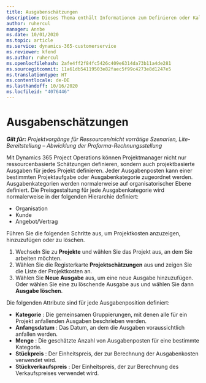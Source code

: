 ```yaml
---
title: Ausgabenschätzungen
description: Dieses Thema enthält Informationen zum Definieren oder Kalkulieren projektbasierter Ausgaben.
author: ruhercul
manager: Annbe
ms.date: 10/01/2020
ms.topic: article
ms.service: dynamics-365-customerservice
ms.reviewer: kfend
ms.author: ruhercul
ms.openlocfilehash: 2afe4ff2f84fc5426c409e6314da73b11a4de281
ms.sourcegitcommit: 11a61db54119503e82faec5f99c4273e8d1247e5
ms.translationtype: HT
ms.contentlocale: de-DE
ms.lasthandoff: 10/16/2020
ms.locfileid: "4076446"
---
```

# <a name="expense-estimates"></a>Ausgabenschätzungen
_**Gilt für:** Projektvorgänge für Ressourcen/nicht vorrätige Szenarien, Lite-Bereitstellung – Abwicklung der Proforma-Rechnungsstellung_

Mit Dynamics 365 Project Operations können Projektmanager nicht nur ressourcenbasierte Schätzungen definieren, sondern auch projektbasierte Ausgaben für jedes Projekt definieren. Jeder Ausgabenposten kann einer bestimmten Projektaufgabe oder Ausgabenkategorie zugeordnet werden. Ausgabenkategorien werden normalerweise auf organisatorischer Ebene definiert. Die Preisgestaltung für jede Ausgabenkategorie wird normalerweise in der folgenden Hierarchie definiert:

- Organisation
- Kunde
- Angebot/Vertrag

Führen Sie die folgenden Schritte aus, um Projektkosten anzuzeigen, hinzuzufügen oder zu löschen.

1. Wechseln Sie zu **Projekte** und wählen Sie das Projekt aus, an dem Sie arbeiten möchten.
2. Wählen Sie die Registerkarte **Projektschätzungen** aus und zeigen Sie die Liste der Projektkosten an.
3. Wählen Sie **Neue Ausgabe** aus, um eine neue Ausgabe hinzuzufügen. Oder wählen Sie eine zu löschende Ausgabe aus und wählen Sie dann **Ausgabe löschen**.

Die folgenden Attribute sind für jede Ausgabenposition definiert:

- **Kategorie** : Die gemeinsamen Gruppierungen, mit denen alle für ein Projekt anfallenden Ausgaben beschrieben werden.
- **Anfangsdatum** : Das Datum, an dem die Ausgaben voraussichtlich anfallen werden.
- **Menge** : Die geschätzte Anzahl von Ausgabenposten für eine bestimmte Kategorie.
- **Stückpreis** : Der Einheitspreis, der zur Berechnung der Ausgabenkosten verwendet wird.
- **Stückverkaufspreis** : Der Einheitspreis, der zur Berechnung des Verkaufspreises verwendet wird.

